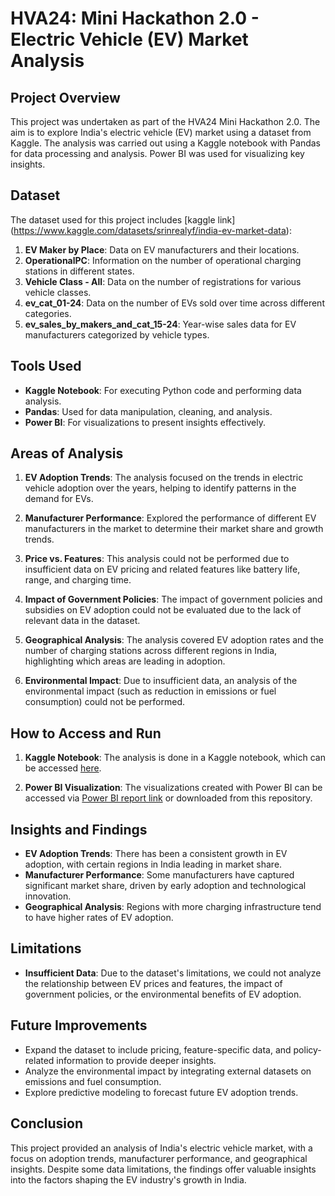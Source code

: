 # HVA24: Mini Hackathon 2.0 - Electric Vehicle (EV) Market Analysis

## Project Overview
This project was undertaken as part of the HVA24 Mini Hackathon 2.0. The aim is to explore India's electric vehicle (EV) market using a dataset from Kaggle. The analysis was carried out using a Kaggle notebook with Pandas for data processing and analysis. Power BI was used for visualizing key insights.

## Dataset
The dataset used for this project includes [kaggle link] (https://www.kaggle.com/datasets/srinrealyf/india-ev-market-data):
1. **EV Maker by Place**: Data on EV manufacturers and their locations.
2. **OperationalPC**: Information on the number of operational charging stations in different states.
3. **Vehicle Class - All**: Data on the number of registrations for various vehicle classes.
4. **ev_cat_01-24**: Data on the number of EVs sold over time across different categories.
5. **ev_sales_by_makers_and_cat_15-24**: Year-wise sales data for EV manufacturers categorized by vehicle types.

## Tools Used
- **Kaggle Notebook**: For executing Python code and performing data analysis.
- **Pandas**: Used for data manipulation, cleaning, and analysis.
- **Power BI**: For visualizations to present insights effectively.

## Areas of Analysis

1. **EV Adoption Trends**: The analysis focused on the trends in electric vehicle adoption over the years, helping to identify patterns in the demand for EVs.
   
2. **Manufacturer Performance**: Explored the performance of different EV manufacturers in the market to determine their market share and growth trends.
   
3. **Price vs. Features**: This analysis could not be performed due to insufficient data on EV pricing and related features like battery life, range, and charging time.
   
4. **Impact of Government Policies**: The impact of government policies and subsidies on EV adoption could not be evaluated due to the lack of relevant data in the dataset.
   
5. **Geographical Analysis**: The analysis covered EV adoption rates and the number of charging stations across different regions in India, highlighting which areas are leading in adoption.
   
6. **Environmental Impact**: Due to insufficient data, an analysis of the environmental impact (such as reduction in emissions or fuel consumption) could not be performed.

## How to Access and Run
1. **Kaggle Notebook**: The analysis is done in a Kaggle notebook, which can be accessed [here](https://www.kaggle.com/code/kavyachippada/mini-hackathon2-0).
   
2. **Power BI Visualization**: The visualizations created with Power BI can be accessed via [Power BI report link](https://app.powerbi.com/groups/me/reports/d5c24f16-a80c-4229-9ac7-aef928a0129f/2e0c4fad9804456584e7?experience=power-bi) or downloaded from this repository.

## Insights and Findings
- **EV Adoption Trends**: There has been a consistent growth in EV adoption, with certain regions in India leading in market share.
- **Manufacturer Performance**: Some manufacturers have captured significant market share, driven by early adoption and technological innovation.
- **Geographical Analysis**: Regions with more charging infrastructure tend to have higher rates of EV adoption.

## Limitations
- **Insufficient Data**: Due to the dataset's limitations, we could not analyze the relationship between EV prices and features, the impact of government policies, or the environmental benefits of EV adoption.

## Future Improvements
- Expand the dataset to include pricing, feature-specific data, and policy-related information to provide deeper insights.
- Analyze the environmental impact by integrating external datasets on emissions and fuel consumption.
- Explore predictive modeling to forecast future EV adoption trends.

## Conclusion
This project provided an analysis of India's electric vehicle market, with a focus on adoption trends, manufacturer performance, and geographical insights. Despite some data limitations, the findings offer valuable insights into the factors shaping the EV industry's growth in India.
